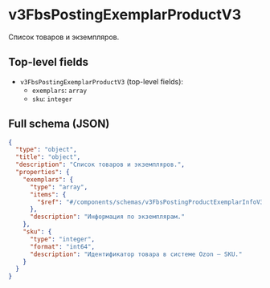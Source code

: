 # v3FbsPostingExemplarProductV3

Список товаров и экземпляров.

## Top-level fields
- `v3FbsPostingExemplarProductV3` (top-level fields):
  - `exemplars`: `array`
  - `sku`: `integer`

## Full schema (JSON)
```json
{
  "type": "object",
  "title": "object",
  "description": "Список товаров и экземпляров.",
  "properties": {
    "exemplars": {
      "type": "array",
      "items": {
        "$ref": "#/components/schemas/v3FbsPostingProductExemplarInfoV3"
      },
      "description": "Информация по экземплярам."
    },
    "sku": {
      "type": "integer",
      "format": "int64",
      "description": "Идентификатор товара в системе Ozon — SKU."
    }
  }
}
```
